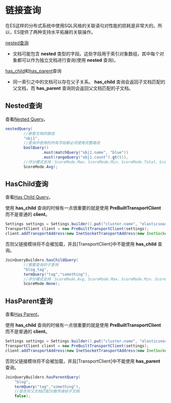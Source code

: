 # 链接查询

在ES这样的分布式系统中使用SQL风格的关联语句对性能的损耗是非常大的。所以，ES提供了两种支持水平拓展的关联操作。

[nested查询](#Nested查询)

 - 文档可能包含 **nested** 类型的字段。这些字段用于索引对象数组，其中每个对象都可以作为独立文档进行查询(使用 **nested** 查询)。
 
[has_child](#HasChild查询)和[has_parent](#HasParent查询)查询
 
 - 同一索引之中的文档可以存在父子关系。 **has_child** 查询会返回子文档匹配的父文档，而 **has_parent** 查询则会返回父文档匹配的子文档。
 
## Nested查询

查看[Nested Query](https://www.elastic.co/guide/en/elasticsearch/reference/6.2/query-dsl-nested-query.html)。

```java
nestedQuery(
        //嵌套文档的路径
        "obj1",       
        //查询中使用的所有字段都必须使用完整路径
        boolQuery()                                          
                .must(matchQuery("obj1.name", "blue"))
                .must(rangeQuery("obj1.count").gt(5)),
        //评分模式支持：ScoreMode.Max、ScoreMode.Min、ScoreMode.Total、ScoreMode.Avg 和 ScoreMode.None
        ScoreMode.Avg);   
```

## HasChild查询

查看[Has Child Query](https://www.elastic.co/guide/en/elasticsearch/reference/6.2/query-dsl-has-child-query.html)。

使用 **has_child** 查询的时候有一点很重要的就是使用 **PreBuiltTransportClient** 而不是普通的 **client**。

```java
Settings settings = Settings.builder().put("cluster.name", "elasticsearch").build();
TransportClient client = new PreBuiltTransportClient(settings);
client.addTransportAddress(new InetSocketTransportAddress(new InetSocketAddress(InetAddresses.forString("127.0.0.1"), 9300)));
```

否则父链接模块将不会被加载，并且[TransportClient]中不能使用 **has_child** 查询。

```java
JoinQueryBuilders.hasChildQuery(
        //需要查询的子查询
        "blog_tag",                                          
        termQuery("tag","something"),                        
        //评分模式支持：ScoreMode.Avg、ScoreMode.Max、ScoreMode.Min、ScoreMode.None 和 ScoreMode.None
        ScoreMode.None);   
```


## HasParent查询

查看[Has Parent](https://www.elastic.co/guide/en/elasticsearch/reference/6.2/query-dsl-has-parent-query.html)。

使用 **has_child** 查询的时候有一点很重要的就是使用 **PreBuiltTransportClient** 而不是普通的 **client**。

```java
Settings settings = Settings.builder().put("cluster.name", "elasticsearch").build();
TransportClient client = new PreBuiltTransportClient(settings);
client.addTransportAddress(new InetSocketTransportAddress(new InetSocketAddress(InetAddresses.forString("127.0.0.1"), 9300)));
```

否则父链接模块将不会被加载，并且[TransportClient]中不能使用 **has_parent** 查询。

```java
JoinQueryBuilders.hasParentQuery(
    "blog",                                                  
    termQuery("tag","something"),  
    //是否将父文档匹配分数传递给子文档
    false);     
```


